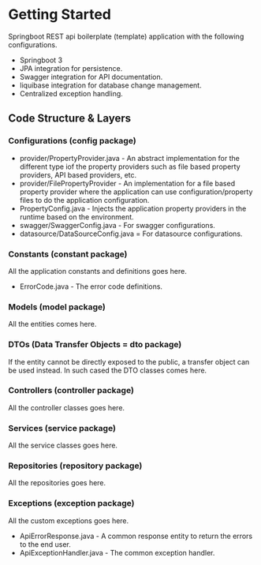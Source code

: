 # Getting Started

Springboot REST api boilerplate (template) application with the following configurations. 

* Springboot 3
* JPA integration for persistence. 
* Swagger integration for API documentation.
* liquibase integration for database change management. 
* Centralized exception handling. 

## Code Structure & Layers

### Configurations (config package)
* provider/PropertyProvider.java - An abstract implementation for the different type iof the property providers such as file based property providers, API based providers, etc. 
* provider/FilePropertyProvider - An implementation for a file based property provider where the application can use configuration/property files to do the application configuration.
* PropertyConfig.java - Injects the application property providers in the runtime based on the environment. 
* swagger/SwaggerConfig.java - For swagger configurations. 
* datasource/DataSourceConfig.java = For datasource configurations.

### Constants (constant package)
All the application constants and definitions goes here. 

* ErrorCode.java - The error code definitions. 

### Models (model package)
All the entities comes here.

### DTOs (Data Transfer Objects = dto package)
If the entity cannot be directly exposed to the public, a transfer object can be used instead. In such cased the DTO classes comes here. 

### Controllers (controller package)
All the controller classes goes here. 

### Services (service package)
All the service classes goes here. 

### Repositories (repository package)
All the repositories goes here. 

### Exceptions (exception package)
All the custom exceptions goes here. 

* ApiErrorResponse.java - A common response entity to return the errors to the end user. 
* ApiExceptionHandler.java - The common exception handler. 